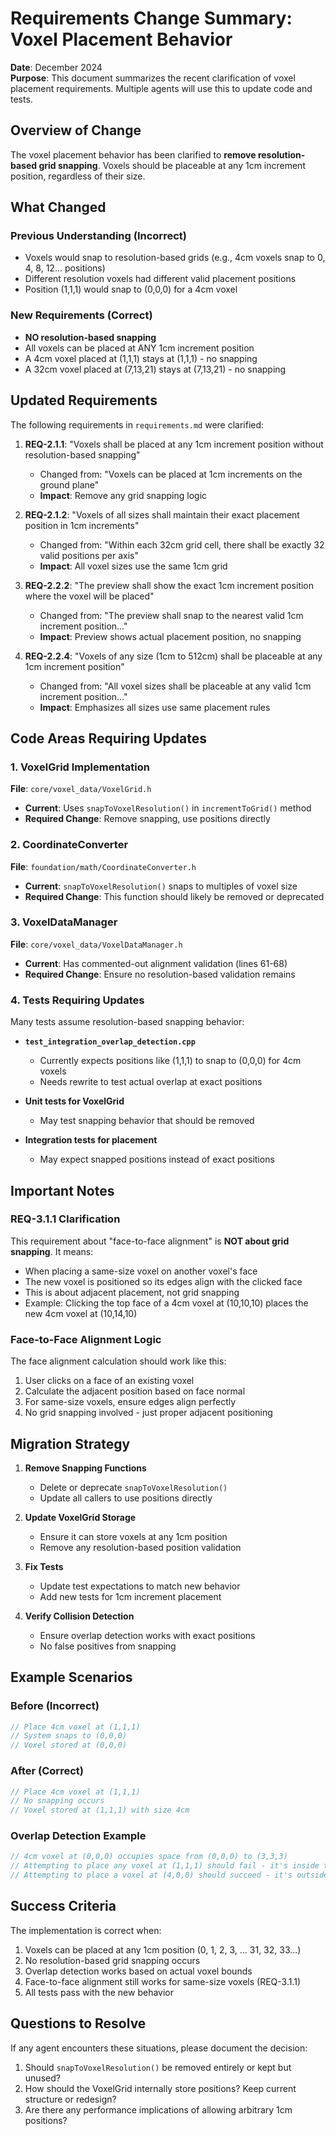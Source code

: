 # Requirements Change Summary: Voxel Placement Behavior

**Date**: December 2024  
**Purpose**: This document summarizes the recent clarification of voxel placement requirements. Multiple agents will use this to update code and tests.

## Overview of Change

The voxel placement behavior has been clarified to **remove resolution-based grid snapping**. Voxels should be placeable at any 1cm increment position, regardless of their size.

## What Changed

### Previous Understanding (Incorrect)
- Voxels would snap to resolution-based grids (e.g., 4cm voxels snap to 0, 4, 8, 12... positions)
- Different resolution voxels had different valid placement positions
- Position (1,1,1) would snap to (0,0,0) for a 4cm voxel

### New Requirements (Correct)
- **NO resolution-based snapping**
- All voxels can be placed at ANY 1cm increment position
- A 4cm voxel placed at (1,1,1) stays at (1,1,1) - no snapping
- A 32cm voxel placed at (7,13,21) stays at (7,13,21) - no snapping

## Updated Requirements

The following requirements in `requirements.md` were clarified:

1. **REQ-2.1.1**: "Voxels shall be placed at any 1cm increment position without resolution-based snapping"
   - Changed from: "Voxels can be placed at 1cm increments on the ground plane"
   - **Impact**: Remove any grid snapping logic

2. **REQ-2.1.2**: "Voxels of all sizes shall maintain their exact placement position in 1cm increments"
   - Changed from: "Within each 32cm grid cell, there shall be exactly 32 valid positions per axis"
   - **Impact**: All voxel sizes use the same 1cm grid

3. **REQ-2.2.2**: "The preview shall show the exact 1cm increment position where the voxel will be placed"
   - Changed from: "The preview shall snap to the nearest valid 1cm increment position..."
   - **Impact**: Preview shows actual placement position, no snapping

4. **REQ-2.2.4**: "Voxels of any size (1cm to 512cm) shall be placeable at any 1cm increment position"
   - Changed from: "All voxel sizes shall be placeable at any valid 1cm increment position..."
   - **Impact**: Emphasizes all sizes use same placement rules

## Code Areas Requiring Updates

### 1. VoxelGrid Implementation
**File**: `core/voxel_data/VoxelGrid.h`
- **Current**: Uses `snapToVoxelResolution()` in `incrementToGrid()` method
- **Required Change**: Remove snapping, use positions directly

### 2. CoordinateConverter
**File**: `foundation/math/CoordinateConverter.h`
- **Current**: `snapToVoxelResolution()` snaps to multiples of voxel size
- **Required Change**: This function should likely be removed or deprecated

### 3. VoxelDataManager
**File**: `core/voxel_data/VoxelDataManager.h`
- **Current**: Has commented-out alignment validation (lines 61-68)
- **Required Change**: Ensure no resolution-based validation remains

### 4. Tests Requiring Updates
Many tests assume resolution-based snapping behavior:

- **`test_integration_overlap_detection.cpp`**
  - Currently expects positions like (1,1,1) to snap to (0,0,0) for 4cm voxels
  - Needs rewrite to test actual overlap at exact positions

- **Unit tests for VoxelGrid**
  - May test snapping behavior that should be removed

- **Integration tests for placement**
  - May expect snapped positions instead of exact positions

## Important Notes

### REQ-3.1.1 Clarification
This requirement about "face-to-face alignment" is **NOT about grid snapping**. It means:
- When placing a same-size voxel on another voxel's face
- The new voxel is positioned so its edges align with the clicked face
- This is about adjacent placement, not grid snapping
- Example: Clicking the top face of a 4cm voxel at (10,10,10) places the new 4cm voxel at (10,14,10)

### Face-to-Face Alignment Logic
The face alignment calculation should work like this:
1. User clicks on a face of an existing voxel
2. Calculate the adjacent position based on face normal
3. For same-size voxels, ensure edges align perfectly
4. No grid snapping involved - just proper adjacent positioning

## Migration Strategy

1. **Remove Snapping Functions**
   - Delete or deprecate `snapToVoxelResolution()`
   - Update all callers to use positions directly

2. **Update VoxelGrid Storage**
   - Ensure it can store voxels at any 1cm position
   - Remove any resolution-based position validation

3. **Fix Tests**
   - Update test expectations to match new behavior
   - Add new tests for 1cm increment placement

4. **Verify Collision Detection**
   - Ensure overlap detection works with exact positions
   - No false positives from snapping

## Example Scenarios

### Before (Incorrect)
```cpp
// Place 4cm voxel at (1,1,1)
// System snaps to (0,0,0)
// Voxel stored at (0,0,0)
```

### After (Correct)
```cpp
// Place 4cm voxel at (1,1,1)
// No snapping occurs
// Voxel stored at (1,1,1) with size 4cm
```

### Overlap Detection Example
```cpp
// 4cm voxel at (0,0,0) occupies space from (0,0,0) to (3,3,3)
// Attempting to place any voxel at (1,1,1) should fail - it's inside the first voxel
// Attempting to place a voxel at (4,0,0) should succeed - it's outside
```

## Success Criteria

The implementation is correct when:
1. Voxels can be placed at any 1cm position (0, 1, 2, 3, ... 31, 32, 33...)
2. No resolution-based grid snapping occurs
3. Overlap detection works based on actual voxel bounds
4. Face-to-face alignment still works for same-size voxels (REQ-3.1.1)
5. All tests pass with the new behavior

## Questions to Resolve

If any agent encounters these situations, please document the decision:
1. Should `snapToVoxelResolution()` be removed entirely or kept but unused?
2. How should the VoxelGrid internally store positions? Keep current structure or redesign?
3. Are there any performance implications of allowing arbitrary 1cm positions?